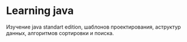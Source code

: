 # Learning java
Изучение java standart edition, шаблонов проектирования, аструктур данных, алгоритмов сортировки и поиска.